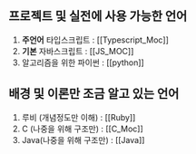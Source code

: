 ## 프로젝트 및 실전에 사용 가능한 언어
1. **주언어** 타입스크립트 : [[Typescript_Moc]]
2. **기본** 자바스크립트 : [[JS_MOC]]
3. 알고리즘을 위한 파이썬 : [[python]]

## 배경 및 이론만 조금 알고 있는 언어
1. 루비 (개념정도만 이해) : [[Ruby]]
2. C (나중을 위해 구조만) : [[C_Moc]]
3. Java(나중을 위해 구조만) : [[Java]]
